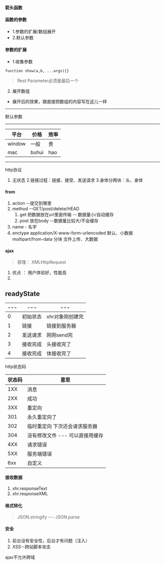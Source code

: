 #### 箭头函数

#### 函数的参数

 - 1.参数的扩展/数组展开
 - 2.默认参数

#### 参数的扩展

- 1.收集参数

`function show(a,b, ...args){}`
> Rest Parameter必须是最后一个

2. 展开数组

* 展开后的效果，跟直接把数组的内容写在这儿一样


 -------------

 默认参数


 ---

 |平台|价格|效率|
 |---|---|---|
 |window|一般|贵|
 |mac|buhui|hao|

 ---

http协议

1. 无状态
2.链接过程：链接、接受、发送请求
3.身体分两块：头、身体


#### from 
1. action --提交到哪里
2. method --GET/post/delete/HEAD
    1. get 把数据放在url里面传输 -- 数据量小/自动缓存
    2. post 放在body --数据量比较大/不会缓存
3. name - 名字
4. enctype
application/X-www-form-urlencoded 默认、小数据
multipart/from-data  分块 文件上传、大数据


#### ajax

> 原理： XMLHttpRequest

1. 优点 ： 用户体验好，性能高
2. 

readyState 
---
|---|---|---|
|---|---|---|
|0|   初始状态 |xhr对象刚创建完|
|1  | 链接 | 链接到服务器|
|2   |发送请求| 刚刚send完 |   
|3  | 接收完成 | 头接收完了|
|4  | 接收完成  |体接收完了|

http状态码

|状态码|意思|
|---|---|
|1XX|消息|
|2XX|成功|
|3XX|重定向|
|301|永久重定向了|
|302|临时重定向 下次还会请求服务器|
|304|没有修改文件 --- 可以直接用缓存|
|4XX|请求错误|
|5XX|服务端错误|
|6xx|自定义|

#### 接收数据

1. xhr.responseText
2. xhr.responseXML

#### 格式转化

> JSON.stringify --- JSON.parse

#### 安全

1. 前台没有安全性，后台才有问题（注入）
2. XSS--跨站脚本攻击


ajax不允许跨域



